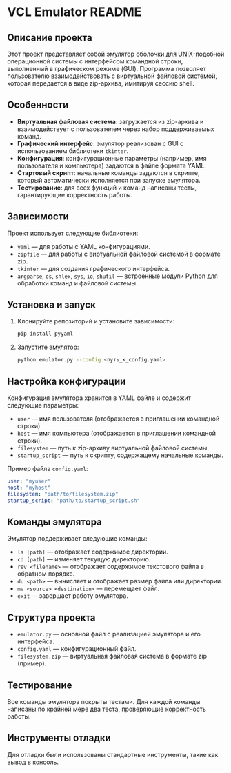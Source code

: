 # VCL Emulator README

## Описание проекта

Этот проект представляет собой эмулятор оболочки для UNIX-подобной операционной системы с интерфейсом командной строки, выполненный в графическом режиме (GUI). Программа позволяет пользователю взаимодействовать с виртуальной файловой системой, которая передается в виде zip-архива, имитируя сессию shell.

## Особенности

- **Виртуальная файловая система**: загружается из zip-архива и взаимодействует с пользователем через набор поддерживаемых команд.
- **Графический интерфейс**: эмулятор реализован с GUI с использованием библиотеки `tkinter`.
- **Конфигурация**: конфигурационные параметры (например, имя пользователя и компьютера) задаются в файле формата YAML.
- **Стартовый скрипт**: начальные команды задаются в скрипте, который автоматически исполняется при запуске эмулятора.
- **Тестирование**: для всех функций и команд написаны тесты, гарантирующие корректность работы.

## Зависимости

Проект использует следующие библиотеки:
- `yaml` — для работы с YAML конфигурациями.
- `zipfile` — для работы с виртуальной файловой системой в формате zip.
- `tkinter` — для создания графического интерфейса.
- `argparse`, `os`, `shlex`, `sys`, `io`, `shutil` — встроенные модули Python для обработки команд и файловой системы.

## Установка и запуск

1. Клонируйте репозиторий и установите зависимости:
   ```bash
   pip install pyyaml
   ```

2. Запустите эмулятор:
   ```bash
   python emulator.py --config <путь_к_config.yaml>
   ```

## Настройка конфигурации

Конфигурация эмулятора хранится в YAML файле и содержит следующие параметры:

- `user` — имя пользователя (отображается в приглашении командной строки).
- `host` — имя компьютера (отображается в приглашении командной строки).
- `filesystem` — путь к zip-архиву виртуальной файловой системы.
- `startup_script` — путь к скрипту, содержащему начальные команды.

Пример файла `config.yaml`:
```yaml
user: "myuser"
host: "myhost"
filesystem: "path/to/filesystem.zip"
startup_script: "path/to/startup_script.sh"
```

## Команды эмулятора

Эмулятор поддерживает следующие команды:
- `ls [path]` — отображает содержимое директории.
- `cd [path]` — изменяет текущую директорию.
- `rev <filename>` — отображает содержимое текстового файла в обратном порядке.
- `du <path>` — вычисляет и отображает размер файла или директории.
- `mv <source> <destination>` — перемещает файл.
- `exit` — завершает работу эмулятора.

## Структура проекта

- `emulator.py` — основной файл с реализацией эмулятора и его интерфейса.
- `config.yaml` — конфигурационный файл.
- `filesystem.zip` — виртуальная файловая система в формате zip (пример).

## Тестирование

Все команды эмулятора покрыты тестами. Для каждой команды написаны по крайней мере два теста, проверяющие корректность работы.

## Инструменты отладки

Для отладки были использованы стандартные инструменты, такие как вывод в консоль.